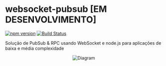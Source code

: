 # websocket-pubsub [EM DESENVOLVIMENTO]

[![npm version](https://badge.fury.io/js/websocket-pubsub.svg)](https://badge.fury.io/js/websocket-pubsub)
[![Build Status](https://travis-ci.org/nidorx/websocket-pubsub.svg?branch=master)](https://travis-ci.org/nidorx/websocket-pubsub)


Solução de PubSub & RPC usando WebSocket e node.js para aplicações de baixa e média complexidade 

<div align="center">
    <img
        src="https://github.com/nidorx/websocket-pubsub/raw/master/doc/diagram.png"
        alt="Diagram" style="max-width:100%;">
</div>
